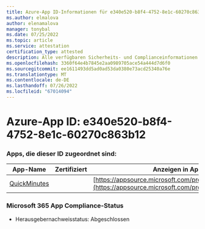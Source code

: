```yaml
---
title: Azure-App ID-Informationen für e340e520-b8f4-4752-8e1c-60270c863b12
ms.author: elmalova
author: elenamalova
manager: tonybal
ms.date: 07/25/2022
ms.topic: article
ms.service: attestation
certification_type: attested
description: Alle verfügbaren Sicherheits- und Complianceinformationen für e340e520-b8f4-4752-8e1c-60270c863b12.
ms.openlocfilehash: 3360f64e4b7845e2aa0989705ace54a444d7d6f0
ms.sourcegitcommit: ee1611493dd5ad0ad53da0380e73acd25340a76e
ms.translationtype: MT
ms.contentlocale: de-DE
ms.lasthandoff: 07/26/2022
ms.locfileid: "67014094"
---
```

# <a name="azure-app-id-e340e520-b8f4-4752-8e1c-60270c863b12"></a>Azure-App ID: e340e520-b8f4-4752-8e1c-60270c863b12


### <a name="apps-associated-with-this-id"></a>Apps, die dieser ID zugeordnet sind:
| **App-Name** | **Zertifiziert** | **Anzeigen in AppSource** |
|--------------|---------------|-----------------------|
| [QuickMinutes](../forward/WA200004414.md) |  | [https://appsource.microsoft.com/product/office/WA200004414](https://appsource.microsoft.com/product/office/WA200004414) |

### <a name="microsoft-365-app-compliance-status"></a>Microsoft 365 App Compliance-Status
- Herausgebernachweisstatus: Abgeschlossen
